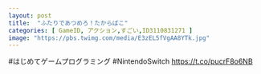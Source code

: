 ```yaml
---
layout: post
title:  "ふたりであつめろ！たからばこ"
categories: [ GameID, アクション,すごい,ID3110831271 ]
image: "https://pbs.twimg.com/media/E3zEL5fVgAA8YTk.jpg"
---
```

#はじめてゲームプログラミング #NintendoSwitch https://t.co/pucrF8o6NB
